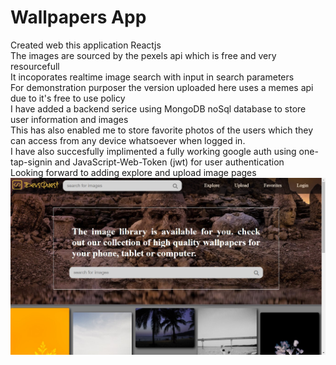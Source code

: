 # Wallpapers App

Created web this application Reactjs <br>
The images are sourced by the pexels api which is free and very resourcefull <br>
It incoporates realtime image search with input in search parameters <br>
For demonstration purposer the version uploaded here uses a memes api due to it's free to use policy<br>
I have added a backend serice using MongoDB noSql database to store user information and images<Br>
This has also enabled me to store favorite photos of the users which they can access from any device whatsoever when logged in.<br>
I have also succesfully implimented a fully working google auth using one-tap-signin and JavaScript-Web-Token (jwt) for user authentication <br>
Looking forward to adding explore and upload image pages <br>
![image](./client/src/images/readimg1.jpg)

